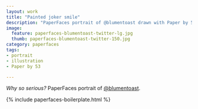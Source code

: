 ```yaml
---
layout: work
title: "Painted joker smile"
description: "PaperFaces portrait of @blumentoast drawn with Paper by 53 on an iPad."
image: 
  feature: paperfaces-blumentoast-twitter-lg.jpg
  thumb: paperfaces-blumentoast-twitter-150.jpg
category: paperfaces
tags: 
- portrait
- illustration
- Paper by 53

---
```


*Why so serious?* PaperFaces portrait of [@blumentoast](http://twitter.com/blumentoast).

{% include paperfaces-boilerplate.html %}
